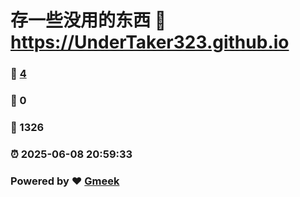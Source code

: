# 存一些没用的东西 :link: https://UnderTaker323.github.io 
### :page_facing_up: [4](https://UnderTaker323.github.io/tag.html) 
### :speech_balloon: 0 
### :hibiscus: 1326 
### :alarm_clock: 2025-06-08 20:59:33 
### Powered by :heart: [Gmeek](https://github.com/Meekdai/Gmeek)
